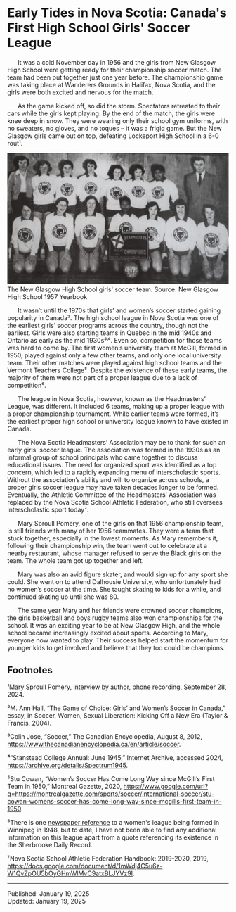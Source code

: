 # Early Tides in Nova Scotia: Canada's First High School Girls' Soccer League

&nbsp;&nbsp;&nbsp;&nbsp;&nbsp;&nbsp;It was a cold November day in 1956 and the girls from New Glasgow High School were getting ready for their championship soccer match. The team had been put together just one year before. The championship game was taking place at Wanderers Grounds in Halifax, Nova Scotia, and the girls were both excited and nervous for the match.

&nbsp;&nbsp;&nbsp;&nbsp;&nbsp;&nbsp;As the game kicked off, so did the storm. Spectators retreated to their cars while the girls kept playing. By the end of the match, the girls were knee deep in snow. They were wearing only their school gym uniforms, with no sweaters, no gloves, and no toques – it was a frigid game. But the New Glasgow girls came out on top, defeating Lockeport High School in a 6-0 rout¹.

![Yearbook photo of the 1956-57 New Glasgow High School girls' soccer team](../public/images/ns_headmasters_league/nghs_soccer_team.jpg)
The New Glasgow High School girls' soccer team. Source: New Glasgow High School 1957 Yearbook

&nbsp;&nbsp;&nbsp;&nbsp;&nbsp;&nbsp;It wasn’t until the 1970s that girls’ and women’s soccer started gaining popularity in Canada². The high school league in Nova Scotia was one of the earliest girls’ soccer programs across the country, though not the earliest. Girls were also starting teams in Quebec in the mid 1940s and Ontario as early as the mid 1930s³&#722;⁴. Even so, competition for those teams was hard to come by. The first women’s university team at McGill, formed in 1950, played against only a few other teams, and only one local university team. Their other matches were played against high school teams and the Vermont Teachers College⁵. Despite the existence of these early teams, the majority of them were not part of a proper league due to a lack of competition⁶. 

&nbsp;&nbsp;&nbsp;&nbsp;&nbsp;&nbsp;The league in Nova Scotia, however, known as the Headmasters’ League, was different. It included 6 teams, making up a proper league with a proper championship tournament. While earlier teams were formed, it’s the earliest proper high school or university league known to have existed in Canada.

&nbsp;&nbsp;&nbsp;&nbsp;&nbsp;&nbsp;The Nova Scotia Headmasters’ Association may be to thank for such an early girls' soccer league. The association was formed in the 1930s as an informal group of school principals who came together to discuss educational issues. The need for organized sport was identified as a top concern, which led to a rapidly expanding menu of interscholastic sports. Without the association’s ability and will to organize across schools, a proper girls soccer league may have taken decades longer to be formed. Eventually, the Athletic Committee of the Headmasters’ Association was replaced by the Nova Scotia School Athletic Federation, who still oversees interscholastic sport today⁷.

&nbsp;&nbsp;&nbsp;&nbsp;&nbsp;&nbsp;Mary Sproull Pomery, one of the girls on that 1956 championship team, is still friends with many of her 1956 teammates. They were a team that stuck together, especially in the lowest moments. As Mary remembers it, following their championship win, the team went out to celebrate at a nearby restaurant, whose manager refused to serve the Black girls on the team. The whole team got up together and left. 

&nbsp;&nbsp;&nbsp;&nbsp;&nbsp;&nbsp;Mary was also an avid figure skater, and would sign up for any sport she could. She went on to attend Dalhousie University, who unfortunately had no women’s soccer at the time. She taught skating to kids for a while, and continued skating up until she was 80.

&nbsp;&nbsp;&nbsp;&nbsp;&nbsp;&nbsp;The same year Mary and her friends were crowned soccer champions, the girls basketball and boys rugby teams also won championships for the school. It was an exciting year to be at New Glasgow High, and the whole school became increasingly excited about sports. According to Mary, everyone now wanted to play. Their success helped start the momentum for younger kids to get involved and believe that they too could be champions.


## Footnotes

¹Mary Sproull Pomery, interview by author, phone recording, September 28, 2024.

²M. Ann Hall, “The Game of Choice: Girls’ and Women’s Soccer in Canada,” essay, in Soccer, Women, Sexual Liberation: Kicking Off a New Era (Taylor & Francis, 2004).

³Colin Jose, “Soccer,” The Canadian Encyclopedia, August 8, 2012, https://www.thecanadianencyclopedia.ca/en/article/soccer.

⁴“Stanstead College Annual: June 1945,” Internet Archive, accessed 2024, https://archive.org/details/Spectrum1945.

⁵Stu Cowan, “Women’s Soccer Has Come Long Way since McGill’s First Team in 1950,” Montreal Gazette, 2020, https://www.google.com/url?q=https://montrealgazette.com/sports/soccer/international-soccer/stu-cowan-womens-soccer-has-come-long-way-since-mcgills-first-team-in-1950.

⁶There is one [newspaper reference](https://numerique.banq.qc.ca/patrimoine/details/52327/2996188?docsearchtext=%22girls%20soccer%22) to a women's league being formed in Winnipeg in 1948, but to date, I have not been able to find any additional information on this league apart from a quote referencing its existence in the Sherbrooke Daily Record.

⁷Nova Scotia School Athletic Federation Handbook: 2019-2020, 2019, https://docs.google.com/document/d/1mWdj4C5u6z-W1QvZpOU5bOyGHmWlMvC9atxBLJYVz9I.

---

Published: January 19, 2025  
Updated: January 19, 2025